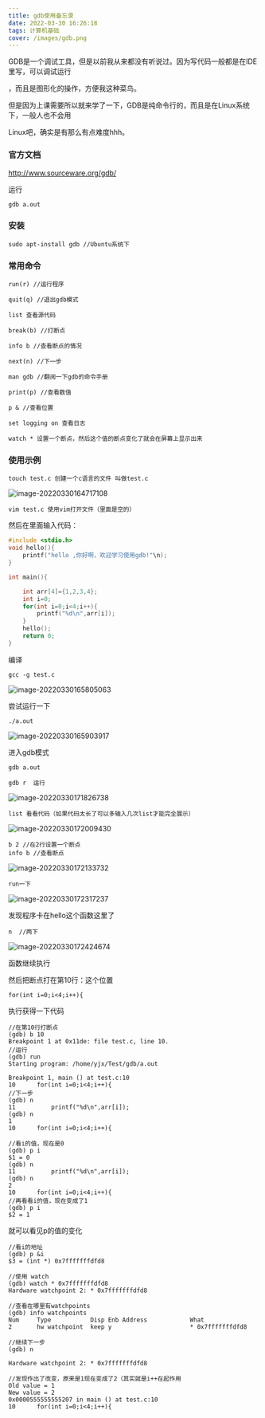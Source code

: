 ```yaml
---
title: gdb使用备忘录
date: 2022-03-30 16:26:18
tags: 计算机基础
cover: /images/gdb.png
---
```


GDB是一个调试工具，但是以前我从来都没有听说过。因为写代码一般都是在IDE里写，可以调试运行

，而且是图形化的操作，方便我这种菜鸟。

但是因为上课需要所以就来学了一下，GDB是纯命令行的，而且是在Linux系统下，一般人也不会用

Linux吧，确实是有那么有点难度hhh。





### 官方文档

http://www.sourceware.org/gdb/

运行

```
gdb a.out
```



### 安装

```
sudo apt-install gdb //Ubuntu系统下
```



### 常用命令

```
run(r) //运行程序
```

```
quit(q) //退出gdb模式
```

```
list 查看源代码
```

```
break(b) //打断点
```

```
info b //查看断点的情况
```

```
next(n) //下一步
```

```
man gdb //翻阅一下gdb的命令手册
```

``` 
print(p) //查看数值
```

```
p & //查看位置
```

```
set logging on 查看日志
```

```
watch * 设置一个断点，然后这个值的断点变化了就会在屏幕上显示出来
```



### 使用示例

```
touch test.c 创建一个c语言的文件 叫做test.c
```

![image-20220330164717108](gdb/image-20220330164717108.png)

```
vim test.c 使用vim打开文件（里面是空的）
```

然后在里面输入代码：

```c
#include <stdio.h>
void hello(){
	printf("hello ,你好啊，欢迎学习使用gdb!"\n);
}

int main(){

	int arr[4]={1,2,3,4};
	int i=0;
	for(int i=0;i<4;i++){
		printf("%d\n",arr[i]);
	}
	hello();
	return 0;
}
```

编译

```
gcc -g test.c
```

![image-20220330165805063](gdb/image-20220330165805063.png)

尝试运行一下

```
./a.out
```

![image-20220330165903917](gdb/image-20220330165903917.png)

进入gdb模式

```
gdb a.out
```

```
gdb r  运行
```

![image-20220330171826738](gdb/image-20220330171826738.png)

```
list 看看代码（如果代码太长了可以多输入几次list才能完全展示）
```

![image-20220330172009430](gdb/image-20220330172009430.png)



```
b 2 //在2行设置一个断点
info b //查看断点
```

![image-20220330172133732](gdb/image-20220330172133732.png)

```
run一下
```

![image-20220330172317237](gdb/image-20220330172317237.png)

发现程序卡在hello这个函数这里了

```
n  //两下
```

![image-20220330172424674](gdb/image-20220330172424674.png)

函数继续执行

然后把断点打在第10行：这个位置

```
for(int i=0;i<4;i++){
```

执行获得一下代码

```
//在第10行打断点
(gdb) b 10
Breakpoint 1 at 0x11de: file test.c, line 10.
//运行
(gdb) run
Starting program: /home/yjx/Test/gdb/a.out 

Breakpoint 1, main () at test.c:10
10		for(int i=0;i<4;i++){
//下一步
(gdb) n
11			printf("%d\n",arr[i]);
(gdb) n
1
10		for(int i=0;i<4;i++){

//看i的值，现在是0
(gdb) p i
$1 = 0
(gdb) n
11			printf("%d\n",arr[i]);
(gdb) n
2
10		for(int i=0;i<4;i++){
//再看看i的值，现在变成了1
(gdb) p i
$2 = 1
```

就可以看见p的值的变化

```
//看i的地址
(gdb) p &i
$3 = (int *) 0x7fffffffdfd8

//使用 watch
(gdb) watch * 0x7fffffffdfd8
Hardware watchpoint 2: * 0x7fffffffdfd8

//查看在哪里有watchpoints
(gdb) info watchpoints
Num     Type           Disp Enb Address            What
2       hw watchpoint  keep y                      * 0x7fffffffdfd8

//继续下一步
(gdb) n

Hardware watchpoint 2: * 0x7fffffffdfd8

//发现作出了改变，原来是1现在变成了2（其实就是i++在起作用
Old value = 1
New value = 2
0x0000555555555207 in main () at test.c:10
10		for(int i=0;i<4;i++){


```

